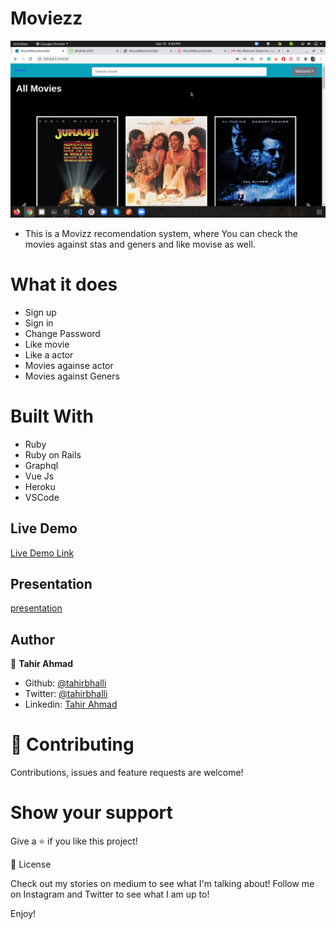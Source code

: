 # Moviezz
![screenshot](./screenshot.png)
- This is a Movizz recomendation system, where You can check the movies against stas and geners and like movise as well.
# What it does
- Sign up
- Sign in
- Change Password
- Like movie
- Like a actor
- Movies againse actor
- Movies against Geners
# Built With
- Ruby
- Ruby on Rails
- Graphql
- Vue Js
- Heroku
- VSCode

## Live Demo

[Live Demo Link](https://shrouded-waters-94337.herokuapp.com/#/)

## Presentation

[presentation]()

## Author

👤 **Tahir Ahmad**

- Github: [@tahirbhalli](https://github.com/Tahirbhalli)
- Twitter: [@tahirbhalli](https://twitter.com/tahirbhalli)
- Linkedin: [Tahir Ahmad](https://www.linkedin.com/in/tahir-ahmad-483035164/)

# 🤝 Contributing
Contributions, issues and feature requests are welcome!

# Show your support
Give a ⭐️ if you like this project!

📝 License

Check out my stories on medium to see what I'm talking about! Follow me on Instagram and Twitter to see what I am up to!

Enjoy!